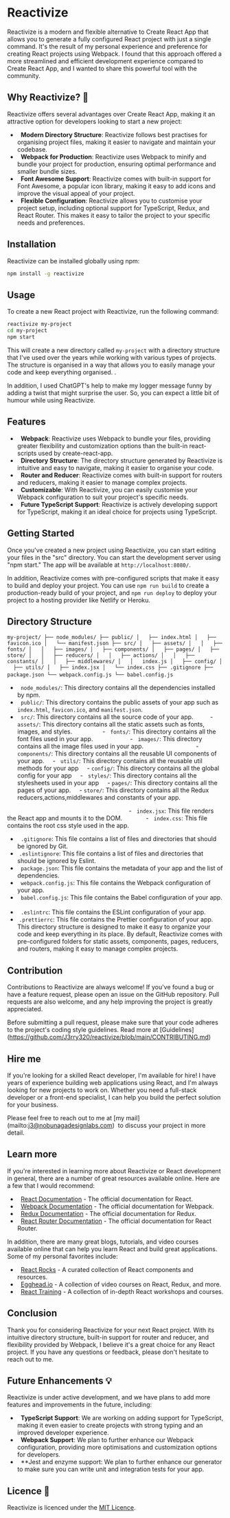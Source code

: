 # Reactivize


Reactivize is a modern and flexible alternative to Create React App that allows you to generate a fully configured React project with just a single command. It's the result of my personal experience and preference for creating React projects using Webpack. I found that this approach offered a more streamlined and efficient development experience compared to Create React App, and I wanted to share this powerful tool with the community.
## Why Reactivize? 🤔

Reactivize offers several advantages over Create React App, making it an attractive option for developers looking to start a new project:

-   **Modern Directory Structure**: Reactivize follows best practises for organising project files, making it easier to navigate and maintain your codebase.
-   **Webpack for Production**: Reactivize uses Webpack to minify and bundle your project for production, ensuring optimal performance and smaller bundle sizes.
-   **Font Awesome Support**: Reactivize comes with built-in support for Font Awesome, a popular icon library, making it easy to add icons and improve the visual appeal of your project.
-   **Flexible Configuration**: Reactivize allows you to customise your project setup, including optional support for TypeScript, Redux, and React Router. This makes it easy to tailor the project to your specific needs and preferences.

## Installation
Reactivize can be installed globally using npm:

```bash
npm install -g reactivize 
```
## Usage

To create a new React project with Reactivize, run the following command:

```bash
reactivize my-project
cd my-project
npm start
```

This will create a new directory called `my-project` with a directory structure that I've used over the years while working with various types of projects. The structure is organised in a way that allows you to easily manage your code and keep everything organised. .

In addition, I used ChatGPT's help to make my logger message funny by adding a twist that might surprise the user. So, you can expect a little bit of humour while using Reactivize.

## Features

-   **Webpack**: Reactivize uses Webpack to bundle your files, providing greater flexibility and customization options than the built-in react-scripts used by create-react-app.
-   **Directory Structure**: The directory structure generated by Reactivize is intuitive and easy to navigate, making it easier to organise your code.
-   **Router and Reducer**: Reactivize comes with built-in support for routers and reducers, making it easier to manage complex projects.
-   **Customizable**: With Reactivize, you can easily customise your Webpack configuration to suit your project's specific needs.
-   **Future TypeScript Support**: Reactivize is actively developing support for TypeScript, making it an ideal choice for projects using TypeScript.

## Getting Started

Once you've created a new project using Reactivize, you can start editing your files in the "src" directory. You can start the development server using "npm start." The app will be available at `http://localhost:8080/`.

In addition, Reactivize comes with pre-configured scripts that make it easy to build and deploy your project. You can use `npm run build` to create a production-ready build of your project, and `npm run deploy` to deploy your project to a hosting provider like Netlify or Heroku.

## Directory Structure
`my-project/
├── node_modules/
├── public/
│   ├── index.html
│   ├── favicon.ico
│   └── manifest.json
├── src/
│   ├── assets/
│   │   ├── fonts/
│   │   ├── images/
│   ├── components/
│   ├── pages/
│   ├── store/
│   │   ├── reducers/
│   │   ├── actions/
│   │   ├── constants/
│   │   ├── middlewares/
│   │   index.js
│   ├── config/
│   ├── utils/
│   ├── index.jsx
│   └── index.css
├── .gitignore
├── package.json
└── webpack.config.js
└── babel.config.js
` 

-   `node_modules/`: This directory contains all the dependencies installed by npm.
    
-   `public/`: This directory contains the public assets of your app such as `index.html`, `favicon.ico`, and `manifest.json`.
    
-   `src/`: This directory contains all the source code of your app.
    
    -   `assets/`: This directory contains all the static assets such as fonts, images, and styles.
        
        -   `fonts/`: This directory contains all the font files used in your app.
            
        -   `images/`: This directory contains all the image files used in your app.
            
            
    -   `components/`: This directory contains all the reusable UI components of your app.
    -   `utils/`: This directory contains all the reusable util methods for your app
    - `config/`: This directory contains all the global config for your app
    -   `styles/`: This directory contains all the stylesheets used in your app
    - `pages/`: This directory contains all the pages of your app.
    - `store/`: This directory contains all the Redux reducers,actions,middlewares and constants of your app.  

        
        
     
       
        
 
       
       
        
    -   `index.jsx`: This file renders the React app and mounts it to the DOM.
        
    -   `index.css`: This file contains the root css style used in the app.
        
-   `.gitignore`: This file contains a list of files and directories that should be ignored by Git.
-  `.eslintignore`: This file contains a list of files and directories that should be ignored by Eslint.
    
-   `package.json`: This file contains the metadata of your app and the list of dependencies.
    
-   `webpack.config.js`: This file contains the Webpack configuration of your app.
-   `babel.config.js`: This file contains the Babel configuration of your app.    
-   `.eslintrc`: This file contains the ESLint configuration of your app.
-  `.prettierrc`: This file contains the Prettier configuration of your app.
This directory structure is designed to make it easy to organize your code and keep everything in its place. By default, Reactivize comes with pre-configured folders for static assets, components, pages, reducers, and routers, making it easy to manage complex projects.

## Contribution

Contributions to Reactivize are always welcome! If you've found a bug or have a feature request, please open an issue on the GitHub repository. Pull requests are also welcome, and any help improving the project is greatly appreciated.

Before submitting a pull request, please make sure that your code adheres to the project's coding style guidelines.
Read more at [Guidelines] (https://github.com/J3rry320/reactivize/blob/main/CONTRIBUTING.md)

## Hire me

If you're looking for a skilled React developer, I'm available for hire! I have years of experience building web applications using React, and I'm always looking for new projects to work on. Whether you need a full-stack developer or a front-end specialist, I can help you build the perfect solution for your business.

Please feel free to reach out to me at [my mail] (mailto:j3@nobunagadesignlabs.com)  to discuss your project in more detail.

## Learn more

If you're interested in learning more about Reactivize or React development in general, there are a number of great resources available online. Here are a few that I would recommend:

-   [React Documentation](https://reactjs.org/docs/getting-started.html) - The official documentation for React.
-   [Webpack Documentation](https://webpack.js.org/concepts/) - The official documentation for Webpack.
-   [Redux Documentation](https://redux.js.org/introduction/getting-started) - The official documentation for Redux.
-   [React Router Documentation](https://reactrouter.com/web/guides/quick-start) - The official documentation for React Router.

In addition, there are many great blogs, tutorials, and video courses available online that can help you learn React and build great applications. Some of my personal favorites include:

-   [React Rocks](https://react.rocks/) - A curated collection of React components and resources.
-   [Egghead.io](https://egghead.io/) - A collection of video courses on React, Redux, and more.
-   [React Training](https://reacttraining.com/) - A collection of in-depth React workshops and courses.

## Conclusion

Thank you for considering Reactivize for your next React project. With its intuitive directory structure, built-in support for router and reducer, and flexibility provided by Webpack, I believe it's a great choice for any React project. If you have any questions or feedback, please don't hesitate to reach out to me.

## Future Enhancements 💡

Reactivize is under active development, and we have plans to add more features and improvements in the future, including:

-   **TypeScript Support**: We are working on adding support for TypeScript, making it even easier to create projects with strong typing and an improved developer experience.
-   **Webpack Support**: We plan to further enhance our Webpack configuration, providing more optimisations and customization options for developers.
-   **Jest and enzyme support: We plan to further enhance our generator to make sure you can write unit and integration tests for your app.




## Licence 📄

Reactivize is licenced under the [MIT Licence](https://github.com/J3rry320/reactivize/blob/main/LICENSE).